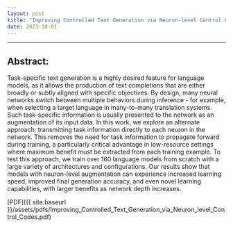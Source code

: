 ```yaml
---
layout: post
title: "Improving Controlled Text Generation via Neuron-level Control Codes"
date: 2023-10-01
---
```


---

## Abstract:

Task-specific text generation is a highly desired feature for language models, as it allows the production of text completions that are either broadly or subtly aligned with specific objectives. By design, many neural networks switch between multiple behaviors during inference - for example, when selecting a target language in many-to-many translation systems. Such task-specific information is usually presented to the network as an augmentation of its input data. In this work, we explore an alternate approach: transmitting task information directly to each neuron in the network. This removes the need for task information to propagate forward during training, a particularly critical advantage in low-resource settings where maximum benefit must be extracted from each training example. To test this approach, we train over 160 language models from scratch with a large variety of architectures and configurations. Our results show that models with neuron-level augmentation can experience increased learning speed, improved final generation accuracy, and even novel learning capabilities, with larger benefits as network depth increases.

[PDF]({{ site.baseurl }}/assets/pdfs/Improving_Controlled_Text_Generation_via_Neuron_level_Control_Codes.pdf)